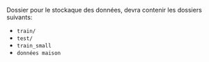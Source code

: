 Dossier pour le stockaque des données, devra contenir les dossiers suivants:
- `train/`
- `test/`
- `train_small`
- `données maison`
